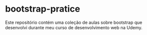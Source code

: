 # bootstrap-pratice

Este repositório contém uma coleção de aulas sobre bootstrap que desenvolvi durante meu curso de desenvolvimento web na Udemy.
